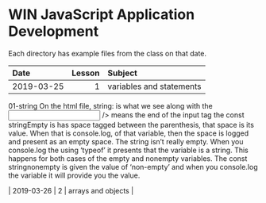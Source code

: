 # WIN JavaScript Application Development

Each directory has example files from the class on that date.

| Date | Lesson | Subject |
| :--- | ---: | :--- |
| 2019-03-25 | 1 | variables and statements |
01-string
On the html file, <label>string:</label> is what we see along with the <input type=”text”>
/> means the end of the input tag
the const stringEmpty is has space tagged between the parenthesis, that space is its value. When that is console.log, of that variable, then the space is logged and present as an empty space. The string isn’t really empty. When you console.log the using ‘typeof’ it presents that the variable is a string. This happens for both cases of the empty and nonempty variables. The const stringnonempty is given the value of ‘non-empty’ and when you console.log the variable it will provide you the value.



| 2019-03-26 | 2 | arrays and objects |

